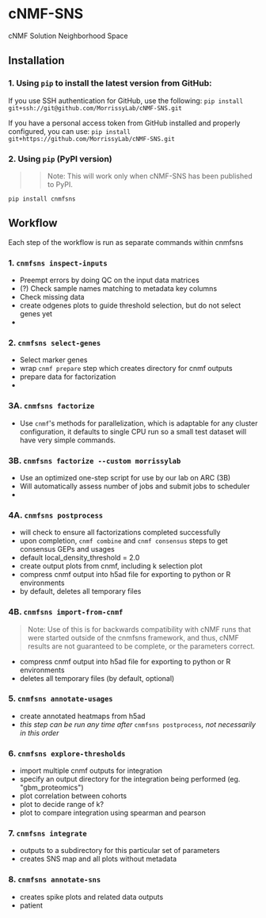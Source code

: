 # cNMF-SNS
cNMF Solution Neighborhood Space


## Installation

### 1. Using `pip` to install the latest version from GitHub:

If you use SSH authentication for GitHub, use the following:
`pip install git+ssh://git@github.com/MorrissyLab/cNMF-SNS.git`

If you have a personal access token from GitHub installed and properly configured, you can use:
`pip install git+https://github.com/MorrissyLab/cNMF-SNS.git`

### 2. Using `pip` (PyPI version)

>> Note: This will work only when cNMF-SNS has been published to PyPI.

`pip install cnmfsns`



## Workflow

Each step of the workflow is run as separate commands within cnmfsns

### 1. `cnmfsns inspect-inputs`

- Preempt errors by doing QC on the input data matrices
- (?) Check sample names matching to metadata key columns
- Check missing data
- create odgenes plots to guide threshold selection, but do not select genes yet
- 
### 2. `cnmfsns select-genes`

- Select marker genes
- wrap `cnmf prepare` step which creates directory for cnmf outputs
- prepare data for factorization
- 
### 3A. `cnmfsns factorize`

- Use `cnmf`'s methods for parallelization, which is adaptable for any cluster configuration, it defaults to single CPU run so a small test dataset will have very simple commands.

### 3B. `cnmfsns factorize --custom morrissylab`

- Use an optimized one-step script for use by our lab on ARC (3B)
- Will automatically assess number of jobs and submit jobs to scheduler
- 
### 4A. `cnmfsns postprocess`

- will check to ensure all factorizations completed successfully
- upon completion, `cnmf combine` and `cnmf consensus` steps to get consensus GEPs and usages
- default local_density_threshold = 2.0
- create output plots from cnmf, including k selection plot
- compress cnmf output into h5ad file for exporting to python or R environments
- by default, deletes all temporary files

### 4B. `cnmfsns import-from-cnmf`
> Note: Use of this is for backwards compatibility with cNMF runs that were started outside of the cnmfsns framework, and thus, cNMF results are not guaranteed to be complete, or the parameters correct.
- compress cnmf output into h5ad file for exporting to python or R environments
- deletes all temporary files (by default, optional)

### 5. `cnmfsns annotate-usages`

- create annotated heatmaps from h5ad
- _this step can be run any time after_ `cnmfsns postprocess`_, not necessarily in this order_ 

### 6. `cnmfsns explore-thresholds`

- import multiple cnmf outputs for integration
- specify an output directory for the integration being performed (eg. "gbm_proteomics")
- plot correlation between cohorts
- plot to decide range of k?
- plot to compare integration using spearman and pearson

### 7. `cnmfsns integrate`

- outputs to a subdirectory for this particular set of parameters
- creates SNS map and all plots without metadata

### 8. `cnmfsns annotate-sns`

- creates spike plots and related data outputs
- patient 
